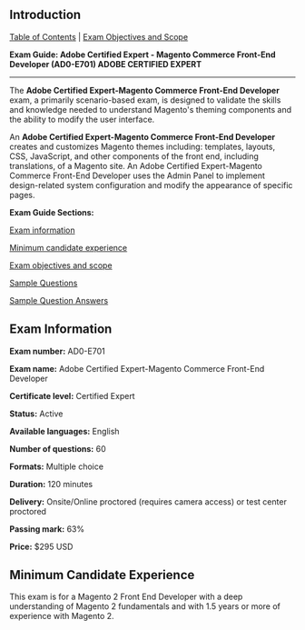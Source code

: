 ## Introduction

[Table of Contents](./) | [Exam Objectives and Scope](./content.md)

**Exam Guide: Adobe Certified Expert - Magento Commerce Front-End Developer (AD0-E701) ADOBE CERTIFIED EXPERT**


-----

The **Adobe Certified Expert-Magento Commerce Front-End Developer** exam, a primarily scenario-based exam, is designed to validate the skills and knowledge needed to understand Magento's theming components and the ability to modify the user interface.

An **Adobe Certified Expert-Magento Commerce Front-End Developer** creates and customizes Magento themes including: templates, layouts, CSS, JavaScript, and other components of the front end, including translations, of a Magento site. An Adobe Certified Expert-Magento Commerce Front-End Developer uses the Admin Panel to implement design-related system configuration and modify the appearance of specific pages.


**Exam Guide Sections:**


[Exam information](#exam-information)

[Minimum candidate experience](#minimum-candidate-experience)

[Exam objectives and scope](./content.md)

[Sample Questions](./q.md)

[Sample Question Answers](./a.md)


## Exam Information

**Exam number:** AD0-E701

**Exam name:** Adobe Certified Expert-Magento Commerce Front-End Developer

**Certificate level:** Certified Expert

**Status:** Active

**Available languages:** English

**Number of questions:** 60

**Formats:** Multiple choice

**Duration:** 120 minutes

**Delivery:** Onsite/Online proctored (requires camera access) or test center proctored

**Passing mark:** 63%

**Price:** $295 USD



## Minimum Candidate Experience

This exam is for a Magento 2 Front End Developer with a deep understanding of Magento 2 fundamentals and with 1.5 years or more of experience with Magento 2.
